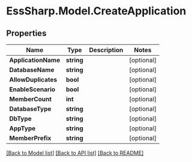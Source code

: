 # EssSharp.Model.CreateApplication

## Properties

Name | Type | Description | Notes
------------ | ------------- | ------------- | -------------
**ApplicationName** | **string** |  | [optional] 
**DatabaseName** | **string** |  | [optional] 
**AllowDuplicates** | **bool** |  | [optional] 
**EnableScenario** | **bool** |  | [optional] 
**MemberCount** | **int** |  | [optional] 
**DatabaseType** | **string** |  | [optional] 
**DbType** | **string** |  | [optional] 
**AppType** | **string** |  | [optional] 
**MemberPrefix** | **string** |  | [optional] 

[[Back to Model list]](../README.md#documentation-for-models) [[Back to API list]](../README.md#documentation-for-api-endpoints) [[Back to README]](../README.md)

